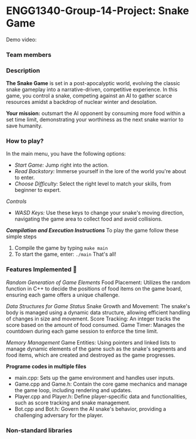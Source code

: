 # ENGG1340-Group-14-Project: Snake Game
Demo video:

### Team members 


### Description
**The Snake Game** is set in a post-apocalyptic world, evolving the classic snake gameplay into a narrative-driven, competitive experience. 
In this game, you control a snake, competing against an AI to gather scarce resources amidst a backdrop of nuclear winter and desolation.

**Your mission:** outsmart the AI opponent by consuming more food within a set time limit, demonstrating your worthiness as the next snake warrior to save humanity.

### How to play? 
In the main menu, you have the following options:
- _Start Game:_ Jump right into the action.
- _Read Backstory:_ Immerse yourself in the lore of the world you're about to enter.
- _Choose Difficulty:_ Select the right level to match your skills, from beginner to expert.

_Controls_
- _WASD Keys:_ Use these keys to change your snake's moving direction, navigating the game area to collect food and avoid collisions.

**_Compilation and Execution Instructions_**
To play the game follow these simple steps
1. Compile the game by typing
`make main`
2. To start the game, enter:
`./main`
That's all!

### Features Implemented 🚀
_Random Generation of Game Elements_
Food Placement: Utilizes the random function in C++ to decide the positions of food items on the game board, ensuring each game offers a unique challenge.

_Data Structures for Game Status_
Snake Growth and Movement: The snake's body is managed using a dynamic data structure, allowing efficient handling of changes in size and movement.
Score Tracking: An integer tracks the score based on the amount of food consumed.
Game Timer: Manages the countdown during each game session to enforce the time limit.

_Memory Management_
Game Entities: Using pointers and linked lists to manage dynamic elements of the game such as the snake's segments and food items, which are created and destroyed as the game progresses.

**Programe codes in multiple files**
  - main.cpp: Sets up the game environment and handles user inputs.
  - Game.cpp and Game.h: Contain the core game mechanics and manage the game loop, including rendering and updates.
  - Player.cpp and Player.h: Define player-specific data and functionalities, such as score tracking and snake management.
  - Bot.cpp and Bot.h: Govern the AI snake's behavior, providing a challenging adversary for the player.




### Non-standard libraries

